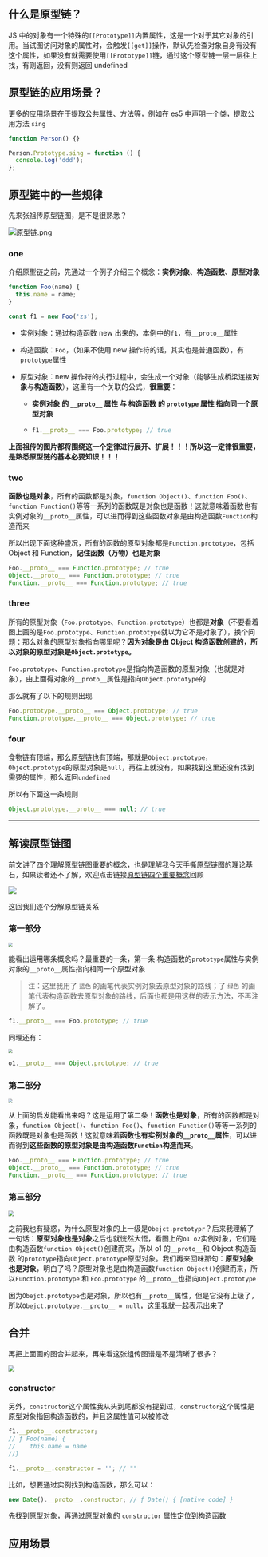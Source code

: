 ## 什么是原型链？

JS 中的对象有一个特殊的`[[Prototype]]`内置属性，这是一个对于其它对象的引用。当试图访问对象的属性时，会触发`[[get]]`操作，默认先检查对象自身有没有这个属性，如果没有就需要使用`[[Prototype]]`链，通过这个原型链一层一层往上找，有则返回，没有则返回 undefined

## 原型链的应用场景？

更多的应用场景在于提取公共属性、方法等，例如在 es5 中声明一个类，提取公用方法 `sing`

```js {3}
function Person() {}

Person.Prototype.sing = function () {
  console.log('ddd');
};
```

## 原型链中的一些规律

先来张祖传原型链图，是不是很熟悉？

![原型链.png](https://p9-juejin.byteimg.com/tos-cn-i-k3u1fbpfcp/14ab4e648b6745ee87520881e8798494~tplv-k3u1fbpfcp-watermark.awebp)

### one

介绍原型链之前，先通过一个例子介绍三个概念：**实例对象**、**构造函数**、**原型对象**

```js
function Foo(name) {
  this.name = name;
}

const f1 = new Foo('zs');
```

- 实例对象：通过构造函数 new 出来的，本例中的`f1`，有`__proto__`属性

- 构造函数：`Foo`，（如果不使用 new 操作符的话，其实也是普通函数），有`prototype`属性

- 原型对象：new 操作符的执行过程中，会生成一个对象（能够生成桥梁连接**对象**与**构造函数**），这里有一个关联的公式，**很重要**：

  - **实例对象 的 `__proto__` 属性 与 构造函数 的 `prototype` 属性 指向同一个原型对象**

  - ```jsx
    f1.__proto__ === Foo.prototype; // true
    ```

**上面祖传的图片都将围绕这一个定律进行展开、扩展！！！所以这一定律很重要，是熟悉原型链的基本必要知识！！！**

### two

**函数也是对象**，所有的函数都是对象，`function Object()`、`function Foo()`、`function Function()`等等一系列的函数既是对象也是函数！这就意味着函数也有实例对象的`__proto__`属性，可以进而得到这些函数对象是由构造函数`Function`构造而来

所以出现下面这种盛况，所有的函数的原型对象都是`Function.prototype`，包括 Object 和 Function，**记住函数（万物）也是对象**

```js
Foo.__proto__ === Function.prototype; // true
Object.__proto__ === Function.prototype; // true
Function.__proto__ === Function.prototype; // true
```

### three

所有的原型对象（`Foo.prototype`、`Function.prototype`）也都是**对象**（不要看着图上画的是`Foo.prototype`、`Function.prototype`就以为它不是对象了），换个问题：那么对象的原型对象指向哪里呢？**因为对象是由 Object 构造函数创建的，所以对象的原型对象是`Object.prototype`。**

`Foo.prototype`、`Function.prototype`是指向构造函数的原型对象（也就是对象），由上面得对象的`__proto__`属性是指向`Object.prototype`的

那么就有了以下的规则出现

```jsx
Foo.prototype.__proto__ === Object.prototype; // true
Function.prototype.__proto__ === Object.prototype; // true
```

### four

食物链有顶端，那么原型链也有顶端，那就是`Object.prototype`，`Object.prototype`的原型对象是`null`，再往上就没有，如果找到这里还没有找到需要的属性，那么返回`undefined`

所以有下面这一条规则

```jsx
Object.prototype.__proto__ === null; // true
```

---

## 解读原型链图

前文讲了四个理解原型链图重要的概念，也是理解我今天手撕原型链图的理论基石，如果读者还不了解，欢迎点击链接[原型链四个重要概念](https://juejin.cn/post/7000700538232766472/)回顾

<img src="https://p3-juejin.byteimg.com/tos-cn-i-k3u1fbpfcp/c6e8c36f498844618cbc2962a2ffce1a~tplv-k3u1fbpfcp-zoom-in-crop-mark:3024:0:0:0.awebp" />

这回我们逐个分解原型链关系

### 第一部分

<img src="https://p9-juejin.byteimg.com/tos-cn-i-k3u1fbpfcp/f85986dbd5294fcf989904404bd757bb~tplv-k3u1fbpfcp-zoom-in-crop-mark:3024:0:0:0.awebp" style="zoom:50%;" />

能看出运用哪条概念吗？最重要的一条，第一条 构造函数的`prototype`属性与实例对象的`__proto__`属性指向相同一个原型对象

> 注：这里我用了 `蓝色` 的画笔代表实例对象去原型对象的路线；了 `绿色` 的画笔代表构造函数去原型对象的路线，后面也都是用这样的表示方法，不再注解了。

```jsx
f1.__proto__ === Foo.prototype; // true
```

同理还有：

<img src="https://p6-juejin.byteimg.com/tos-cn-i-k3u1fbpfcp/c3ebe8efc61147b4b4e64bfe2035f972~tplv-k3u1fbpfcp-zoom-in-crop-mark:3024:0:0:0.awebp" style="zoom:50%;" />

```jsx
o1.__proto__ === Object.prototype; // true
```

### 第二部分

<img src="https://p9-juejin.byteimg.com/tos-cn-i-k3u1fbpfcp/a6d606509cd547b3a431efd1d2be686a~tplv-k3u1fbpfcp-zoom-in-crop-mark:3024:0:0:0.awebp" style="zoom: 50%;" />

从上面的启发能看出来吗？这是运用了第二条！**函数也是对象**，所有的函数都是对象，`function Object()`、`function Foo()`、`function Function()`等等一系列的函数既是对象也是函数！这就意味着**函数也有实例对象的`__proto__`属性**，可以进而得到**这些函数的原型对象是由构造函数`Function`构造而来**。

```jsx
Foo.__proto__ === Function.prototype; // true
Object.__proto__ === Function.prototype; // true
Function.__proto__ === Function.prototype; // true
```

### 第三部分

<img src="https://p3-juejin.byteimg.com/tos-cn-i-k3u1fbpfcp/4f61366b80014401bc82f70ad3e25f2b~tplv-k3u1fbpfcp-zoom-in-crop-mark:3024:0:0:0.awebp" style="zoom:70%;" />

之前我也有疑惑，为什么原型对象的上一级是`Obejct.prototypr`？后来我理解了一句话：**原型对象也是对象**之后也就恍然大悟，看图上的`o1 o2`实例对象，它们是由构造函数`function Object()`创建而来，所以 o1 的`__proto__`和 Object 构造函数 的`prototype`指向`Object.prototype`原型对象。我们再来回味那句：**原型对象也是对象**，明白了吗？原型对象也是由构造函数`function Object()`创建而来，所以`Function.prototype` 和 `Foo.prototype` 的`__proto__`也指向`Object.prototype`

因为`Obejct.prototype`也是对象，所以也有`__proto__`属性，但是它没有上级了，所以`Obejct.prototype.__proto__ = null`，这里我就一起表示出来了

## 合并

再把上面画的图合并起来，再来看这张组传图谱是不是清晰了很多？

<img src="https://p3-juejin.byteimg.com/tos-cn-i-k3u1fbpfcp/9b2988961fb44e8f941f3606a2ed9efe~tplv-k3u1fbpfcp-zoom-in-crop-mark:3024:0:0:0.awebp" style="zoom:75%;" />

### constructor

另外，`constructor`这个属性我从头到尾都没有提到过，`constructor`这个属性是原型对象指回构造函数的，并且这属性值可以被修改

```jsx
f1.__proto__.constructor;
// ƒ Foo(name) {
//    this.name = name
//}

f1.__proto__.constructor = ''; // ""
```

比如，想要通过实例找到构造函数，那么可以：

```jsx
new Date().__proto__.constructor; // ƒ Date() { [native code] }
```

先找到原型对象，再通过原型对象的 `constructor` 属性定位到构造函数

## 应用场景
